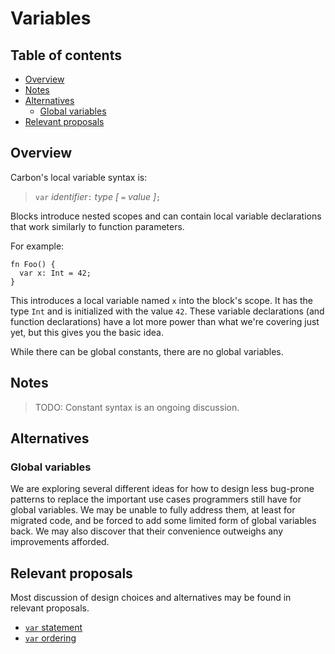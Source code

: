 # Variables

<!--
Part of the Carbon Language project, under the Apache License v2.0 with LLVM
Exceptions. See /LICENSE for license information.
SPDX-License-Identifier: Apache-2.0 WITH LLVM-exception
-->

<!-- toc -->

## Table of contents

-   [Overview](#overview)
-   [Notes](#notes)
-   [Alternatives](#alternatives)
    -   [Global variables](#global-variables)
-   [Relevant proposals](#relevant-proposals)

<!-- tocstop -->

## Overview

Carbon's local variable syntax is:

> `var` _identifier_`:` _type_ _[_ `=` _value_ _]_`;`

Blocks introduce nested scopes and can contain local variable declarations that
work similarly to function parameters.

For example:

```
fn Foo() {
  var x: Int = 42;
}
```

This introduces a local variable named `x` into the block's scope. It has the
type `Int` and is initialized with the value `42`. These variable declarations
(and function declarations) have a lot more power than what we're covering just
yet, but this gives you the basic idea.

While there can be global constants, there are no global variables.

## Notes

> TODO: Constant syntax is an ongoing discussion.

## Alternatives

### Global variables

We are exploring several different ideas for how to design less bug-prone
patterns to replace the important use cases programmers still have for global
variables. We may be unable to fully address them, at least for migrated code,
and be forced to add some limited form of global variables back. We may also
discover that their convenience outweighs any improvements afforded.

## Relevant proposals

Most discussion of design choices and alternatives may be found in relevant
proposals.

-   [`var` statement](/proposals/p0339.md)
-   [`var` ordering](/proposals/p0618.md)
